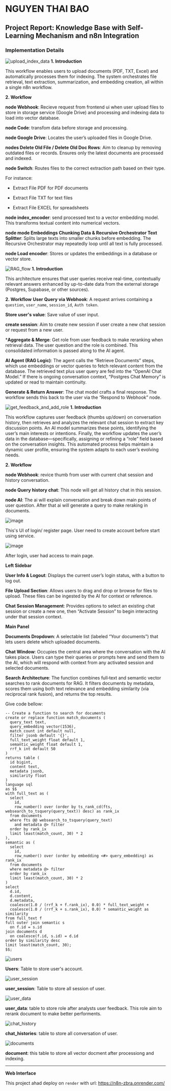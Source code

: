 # NGUYEN THAI BAO
## Project Report: Knowledge Base with Self-Learning Mechanism and n8n Integration
### Implementation Details


![upload_index_data](https://github.com/user-attachments/assets/bd631368-98ed-424b-b6a9-d7d375c6ceb1)
**1. Introduction**

This workflow enables users to upload documents (PDF, TXT, Excel) and automatically processes them for indexing. The system orchestrates file retrieval, text extraction, summarization, and embedding creation, all within a single n8n workflow.

**2. Workflow**
   
**node Webhook**: Recieve request from frontend ui when user upload files to store in storage service (Google Drive) and processing and indexing data to load into vector database.

**node Code**: transfom data before storage and processing.

**node Google Drive**: Locates the user’s uploaded files in Google Drive.

**nodes Delete Old File / Delete Old Doc Rows**: Aim to cleanup by removing outdated files or records. Ensures only the latest documents are processed and indexed.

**node Switch**: Routes files to the correct extraction path based on their type. 

For instance:

- Extract File PDF for PDF documents

- Extract File TXT for text files

- Extract File EXCEL for spreadsheets

**node index_encoder**: send processed text to a vector embedding model. This transforms textual content into numerical vectors.

**node mode Embeddings Chunking Data & Recursive Orchestrator Text Splitter**: Splits large texts into smaller chunks before embedding. The Recursive Orchestrator may repeatedly loop until all text is fully processed.

**node Load encoder**: Stores or updates the embeddings in a database or vector store.

![RAG_flow](https://github.com/user-attachments/assets/92d87dbb-356c-402d-9173-5241cc8b23b0)
**1. Introduction**

This architecture ensures that user queries receive real-time, contextually relevant answers enhanced by up-to-date data from the external storage (Postgres, Supabase, or other sources).

**2. Workflow**
**User Query via Webhook**: A request arrives containing a `question`, `user_name`, `session_id`, `Auth token`.

**Store user's value**: Save value of user input.

**create session**: Aim to create new session if user create a new chat session or request from a new user.

***Aggregate & Merge**: Get role from user feedback to make reranking when retrieval data. The user question and the role is combined. This consolidated information is passed along to the AI agent.

**AI Agent (RAG Logic)**: The agent calls the “Retrieve Documents” steps, which use embeddings or vector queries to fetch relevant content from the database. The retrieved text plus user query are fed into the “OpenAI Chat Model.” If there is ongoing conversation context, “Postgres Chat Memory” is updated or read to maintain continuity.

**Generate & Return Answer**: The chat model crafts a final response. The workflow sends this back to the user via the “Respond to Webhook” node.

![get_feedback_and_add_role](https://github.com/user-attachments/assets/3781a187-e1e4-46a6-a1c1-03e1e913ca8a)
**1. Introduction**

This workflow captures user feedback (thumbs up/down) on conversation history, then retrieves and analyzes the relevant chat session to extract key discussion points. An AI model summarizes these points, identifying the user’s main interests or intentions. Finally, the workflow updates the user’s data in the database—specifically, assigning or refining a “role” field based on the conversation insights. This automated process helps maintain a dynamic user profile, ensuring the system adapts to each user’s evolving needs.

**2. Workflow**

**node Webhook**: revice thumb from user with current chat session and history conversation.

**node Query history chat**: This node will get all history chat in this session.

**node AI**: The ai will explain conversation and break down main points of user question. After that ai will generate a query to make reraking in documents.

![image](https://github.com/user-attachments/assets/2c2a47a8-cd67-450e-b27c-655c551d5259)

This's UI of login/ register page. User need to create account before start using service.

![image](https://github.com/user-attachments/assets/be5bcbbe-8eae-4777-8894-71cefb8a34a4)

After login, user had access to main page.

**Left Sidebar**

**User Info & Logout**: Displays the current user’s login status, with a button to log out.

**File Upload Section**: Allows users to drag and drop or browse for files to upload. These files can be ingested by the AI for context or reference.

**Chat Session Management**: Provides options to select an existing chat session or create a new one, then “Activate Session” to begin interacting under that session context.

**Main Panel**

**Documents Dropdown**: A selectable list (labeled “Your documents”) that lets users delete which uploaded documents.

**Chat Window**: Occupies the central area where the conversation with the AI takes place. Users can type their queries or prompts here and send them to the AI, which will respond with context from any activated session and selected documents.

**Search Architecture**: The function combines full‐text and semantic vector searches to rank documents for RAG. It filters documents by metadata, scores them using both text relevance and embedding similarity (via reciprocal rank fusion), and returns the top results. 

Give code bellow: 

```
-- Create a function to search for documents
create or replace function match_documents (
  query_text text,
  query_embedding vector(1536),
  match_count int default null,
  filter jsonb default '{}',
  full_text_weight float default 1,
  semantic_weight float default 1,
  rrf_k int default 50
) 
returns table (
  id bigint,
  content text,
  metadata jsonb,
  similarity float
)
language sql
as $$
with full_text as (
  select
    id,
    row_number() over (order by ts_rank_cd(fts, websearch_to_tsquery(query_text)) desc) as rank_ix
  from documents
  where fts @@ websearch_to_tsquery(query_text)
    and metadata @> filter
  order by rank_ix
  limit least(match_count, 30) * 2
),
semantic as (
  select
    id,
    row_number() over (order by embedding <#> query_embedding) as rank_ix
  from documents
  where metadata @> filter
  order by rank_ix
  limit least(match_count, 30) * 2
)
select 
  d.id,
  d.content,
  d.metadata,
  coalesce(1.0 / (rrf_k + f.rank_ix), 0.0) * full_text_weight +
  coalesce(1.0 / (rrf_k + s.rank_ix), 0.0) * semantic_weight as similarity
from full_text f
full outer join semantic s
  on f.id = s.id
join documents d
  on coalesce(f.id, s.id) = d.id
order by similarity desc
limit least(match_count, 30);
$$; 

```

 
![users](https://github.com/user-attachments/assets/fa903d6f-5067-40b2-914a-2c5b7004dc16)

**Users**: Table to store user's account.

![user_session](https://github.com/user-attachments/assets/d9228389-1e22-4a1c-91cb-9904cbf0be75)

**user_session**: Table to store all session of user.

![user_data](https://github.com/user-attachments/assets/fca7f4dc-934e-4d4c-a7e4-5a9412848176)

**user_data**: table to store role after analysts user feedback. This role aim to rerank document to make better performents.

![chat_history](https://github.com/user-attachments/assets/1305cce9-15d4-4143-a475-8f5cbbe9d440)

**chat_histories**: table to store all conversation of user.

![documents](https://github.com/user-attachments/assets/5fcb5d09-1e88-4ee0-beac-5a887baf06af)

**document**: this table to store all vector docment after processiong and indexing.

---------------------------------------------------------------------------------------------
**Web Interface**

This project ahad deploy on `render` with url: https://n8n-zbra.onrender.com/





